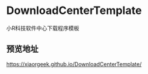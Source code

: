 # DownloadCenterTemplate
小R科技软件中心下载程序模板

## 预览地址
https://xiaorgeek.github.io/DownloadCenterTemplate/

